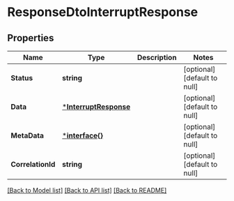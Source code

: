 # ResponseDtoInterruptResponse

## Properties
Name | Type | Description | Notes
------------ | ------------- | ------------- | -------------
**Status** | **string** |  | [optional] [default to null]
**Data** | [***InterruptResponse**](InterruptResponse.md) |  | [optional] [default to null]
**MetaData** | [***interface{}**](interface{}.md) |  | [optional] [default to null]
**CorrelationId** | **string** |  | [optional] [default to null]

[[Back to Model list]](../README.md#documentation-for-models) [[Back to API list]](../README.md#documentation-for-api-endpoints) [[Back to README]](../README.md)

